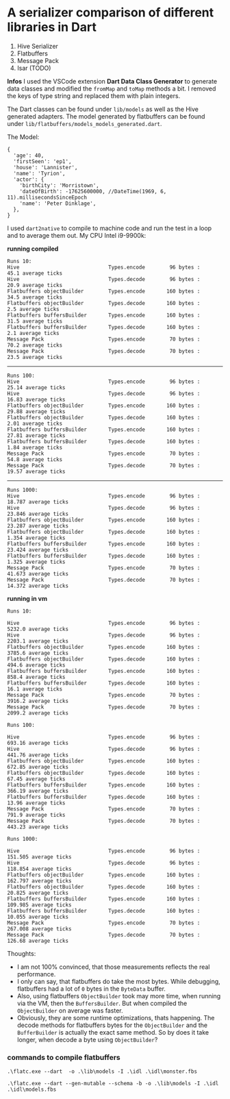 # A serializer comparison of different libraries in Dart

1. Hive Serializer
2. Flatbuffers 
3. Message Pack
4. Isar  (TODO)

**Infos**
I used the VSCode extension **Dart Data Class Generator** to generate data classes and modified the `fromMap` and `toMap` methods a bit. I removed the keys of type string and replaced them with plain integers.

The Dart classes can be found under `lib/models` as well as the Hive generated adapters. The model generated by flatbuffers can be found under `lib/flatbuffers/models_models_generated.dart`.


The Model:
```
{
  'age': 40,
  'firstSeen': 'ep1',
  'house': 'Lannister',
  'name': 'Tyrion',
  'actor': {
    'birthCity': 'Morristown',
    'dateOfBirth': -17625600000, //DateTime(1969, 6, 11).millisecondsSinceEpoch
    'name': 'Peter Dinklage',
  },
}
```


I used `dart2native` to compile to machine code and run the test in a loop and to average them out. My CPU Intel i9-9900k:

**running compiled**
```
Runs 10:
Hive                             Types.encode        96 bytes :       45.1 average ticks
Hive                             Types.decode        96 bytes :       20.9 average ticks
Flatbuffers objectBuilder        Types.encode       160 bytes :       34.5 average ticks
Flatbuffers objectBuilder        Types.decode       160 bytes :        2.5 average ticks
Flatbuffers buffersBuilder       Types.encode       160 bytes :       31.5 average ticks
Flatbuffers buffersBuilder       Types.decode       160 bytes :        2.1 average ticks
Message Pack                     Types.encode        70 bytes :       70.2 average ticks
Message Pack                     Types.decode        70 bytes :       23.5 average ticks
```
----
```
Runs 100:
Hive                             Types.encode        96 bytes :      25.14 average ticks
Hive                             Types.decode        96 bytes :      16.83 average ticks
Flatbuffers objectBuilder        Types.encode       160 bytes :      29.88 average ticks
Flatbuffers objectBuilder        Types.decode       160 bytes :       2.01 average ticks
Flatbuffers buffersBuilder       Types.encode       160 bytes :      27.81 average ticks
Flatbuffers buffersBuilder       Types.decode       160 bytes :       1.84 average ticks
Message Pack                     Types.encode        70 bytes :       54.8 average ticks
Message Pack                     Types.decode        70 bytes :      19.57 average ticks
```
----
```
Runs 1000:
Hive                             Types.encode        96 bytes :     18.787 average ticks
Hive                             Types.decode        96 bytes :     23.846 average ticks
Flatbuffers objectBuilder        Types.encode       160 bytes :     23.287 average ticks
Flatbuffers objectBuilder        Types.decode       160 bytes :      1.354 average ticks
Flatbuffers buffersBuilder       Types.encode       160 bytes :     23.424 average ticks
Flatbuffers buffersBuilder       Types.decode       160 bytes :      1.325 average ticks
Message Pack                     Types.encode        70 bytes :     41.673 average ticks
Message Pack                     Types.decode        70 bytes :     14.372 average ticks
```

**running in vm**

```
Runs 10:

Hive                             Types.encode        96 bytes :     5232.0 average ticks
Hive                             Types.decode        96 bytes :     2203.1 average ticks
Flatbuffers objectBuilder        Types.encode       160 bytes :     3785.6 average ticks
Flatbuffers objectBuilder        Types.decode       160 bytes :      494.6 average ticks
Flatbuffers buffersBuilder       Types.encode       160 bytes :      858.4 average ticks
Flatbuffers buffersBuilder       Types.decode       160 bytes :       16.1 average ticks
Message Pack                     Types.encode        70 bytes :     3916.2 average ticks
Message Pack                     Types.decode        70 bytes :     2099.2 average ticks
```

```
Runs 100:

Hive                             Types.encode        96 bytes :     693.16 average ticks
Hive                             Types.decode        96 bytes :     441.76 average ticks
Flatbuffers objectBuilder        Types.encode       160 bytes :     672.85 average ticks
Flatbuffers objectBuilder        Types.decode       160 bytes :      67.45 average ticks
Flatbuffers buffersBuilder       Types.encode       160 bytes :     366.19 average ticks
Flatbuffers buffersBuilder       Types.decode       160 bytes :      13.96 average ticks
Message Pack                     Types.encode        70 bytes :      791.9 average ticks
Message Pack                     Types.decode        70 bytes :     443.23 average ticks
```

```
Runs 1000:

Hive                             Types.encode        96 bytes :    151.505 average ticks
Hive                             Types.decode        96 bytes :    118.854 average ticks
Flatbuffers objectBuilder        Types.encode       160 bytes :    162.797 average ticks
Flatbuffers objectBuilder        Types.decode       160 bytes :     20.825 average ticks
Flatbuffers buffersBuilder       Types.encode       160 bytes :    109.985 average ticks
Flatbuffers buffersBuilder       Types.decode       160 bytes :     10.055 average ticks
Message Pack                     Types.encode        70 bytes :    267.008 average ticks
Message Pack                     Types.decode        70 bytes :     126.68 average ticks
```


Thoughts:
* I am not 100% convinced, that those measurements reflects the real performance. 
* I only can say, that flatbuffers do take the most bytes. While debugging, flatbuffers had a lot of `0` bytes in the `ByteData` buffer. 
* Also, using flatbuffers `ObjectBuilder` took may more time, when running via the VM, then the `BuffersBuilder`. But when compiled the `ObjectBuilder` on average was faster.
* Obviously, they are some runtime optimizations, thats happening. The decode methods for flatbuffers bytes for the `ObjectBuilder` and the `BufferBuilder` is actually the exact same method. So by does it take longer, when decode a byte using `ObjectBuilder`?




### commands to compile flatbuffers
`.\flatc.exe --dart  -o .\lib\models -I .\idl .\idl\monster.fbs`

`.\flatc.exe --dart --gen-mutable --schema -b -o .\lib\models -I .\idl .\idl\models.fbs`

